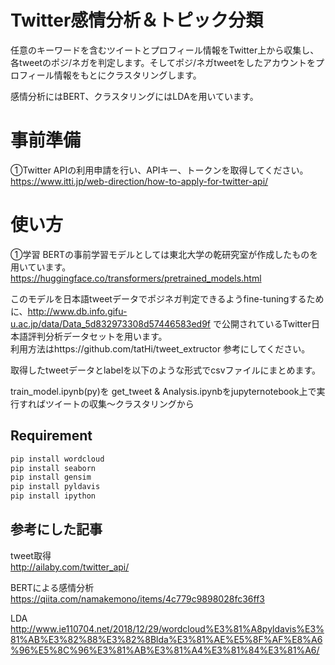 # Twitter感情分析＆トピック分類

任意のキーワードを含むツイートとプロフィール情報をTwitter上から収集し、各tweetのポジ/ネガを判定します。そしてポジ/ネガtweetをしたアカウントをプロフィール情報をもとにクラスタリングします。

感情分析にはBERT、クラスタリングにはLDAを用いています。


# 事前準備
①Twitter APIの利用申請を行い、APIキー、トークンを取得してください。 <br> https://www.itti.jp/web-direction/how-to-apply-for-twitter-api/

# 使い方
①学習
BERTの事前学習モデルとしては東北大学の乾研究室が作成したものを用いています。<br> https://huggingface.co/transformers/pretrained_models.html <br>

このモデルを日本語tweetデータでポジネガ判定できるようfine-tuningするために、http://www.db.info.gifu-u.ac.jp/data/Data_5d832973308d57446583ed9f で公開されているTwitter日本語評判分析データセットを用います。<br>
利用方法はhttps://github.com/tatHi/tweet_extructor 参考にしてください。<br>

取得したtweetデータとlabelを以下のような形式でcsvファイルにまとめます。


train_model.ipynb(py)を
get_tweet & Analysis.ipynbをjupyternotebook上で実行すればツイートの収集〜クラスタリングから



## Requirement

```python
pip install wordcloud
pip install seaborn
pip install gensim
pip install pyldavis
pip install ipython
```
## 参考にした記事
tweet取得<br>
http://ailaby.com/twitter_api/

BERTによる感情分析<br>
https://qiita.com/namakemono/items/4c779c9898028fc36ff3

LDA<br>
http://www.ie110704.net/2018/12/29/wordcloud%E3%81%A8pyldavis%E3%81%AB%E3%82%88%E3%82%8Blda%E3%81%AE%E5%8F%AF%E8%A6%96%E5%8C%96%E3%81%AB%E3%81%A4%E3%81%84%E3%81%A6/
